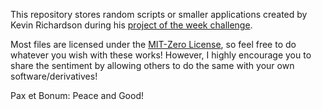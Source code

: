 This repository stores random scripts or smaller applications created by Kevin Richardson during his [project of the week challenge](http://kevin.magically.us/potw/2011/01/03/project-of-the-week-intro.html).

Most files are licensed under the [MIT-Zero License](http://romanrm.ru/en/mit-zero), so feel free to do whatever you wish with these works!  However, I highly encourage you to share the sentiment by allowing others to do the same with your own software/derivatives!

Pax et Bonum: Peace and Good!
